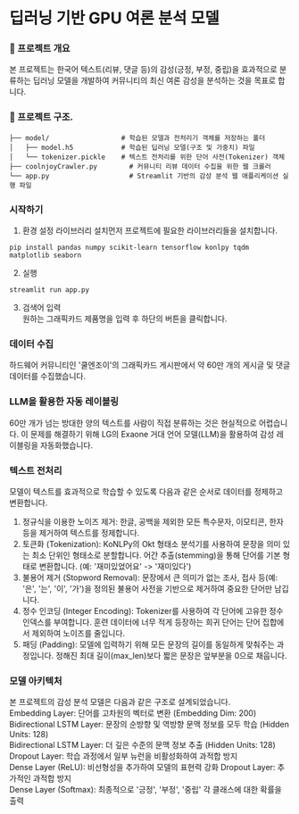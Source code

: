 # 딥러닝 기반 GPU 여론 분석 모델

### 📌 프로젝트 개요
본 프로젝트는 한국어 텍스트(리뷰, 댓글 등)의 감성(긍정, 부정, 중립)을 효과적으로 분류하는 딥러닝 모델을 개발하여 커뮤니티의 최신 여론 감성을 분석하는 것을 목표로 합니다.

### 📂 프로젝트 구조.
```
├── model/                  # 학습된 모델과 전처리기 객체를 저장하는 폴더
│   ├── model.h5            # 학습된 딥러닝 모델(구조 및 가중치) 파일
│   └── tokenizer.pickle    # 텍스트 전처리를 위한 단어 사전(Tokenizer) 객체
├── coolnjoyCrawler.py        # 커뮤니티 리뷰 데이터 수집을 위한 웹 크롤러
└── app.py                    # Streamlit 기반의 감성 분석 웹 애플리케이션 실행 파일
```
### 시작하기
1. 환경 설정
라이브러리 설치먼저 프로젝트에 필요한 라이브러리들을 설치합니다.
```
pip install pandas numpy scikit-learn tensorflow konlpy tqdm matplotlib seaborn
```
2. 실행
```
streamlit run app.py
```
3. 검색어 입력   
원하는 그래픽카드 제품명을 입력 후 하단의 버튼을 클릭합니다.

### 데이터 수집
하드웨어 커뮤니티인 '쿨엔조이'의 그래픽카드 게시판에서 약 60만 개의 게시글 및 댓글 데이터를 수집했습니다.

### LLM을 활용한 자동 레이블링
60만 개가 넘는 방대한 양의 텍스트를 사람이 직접 분류하는 것은 현실적으로 어렵습니다. 
이 문제를 해결하기 위해 LG의 Exaone 거대 언어 모델(LLM)을 활용하여 감성 레이블링을 자동화했습니다.

### 텍스트 전처리
모델이 텍스트를 효과적으로 학습할 수 있도록 다음과 같은 순서로 데이터를 정제하고 변환합니다.

1. 정규식을 이용한 노이즈 제거: 한글, 공백을 제외한 모든 특수문자, 이모티콘, 한자 등을 제거하여 텍스트를 정제합니다.
2. 토큰화 (Tokenization): KoNLPy의 Okt 형태소 분석기를 사용하여 문장을 의미 있는 최소 단위인 형태소로 분할합니다. 어간 추출(stemming)을 통해 단어를 기본 형태로 변환합니다. (예: '재미있었어요' -> '재미있다')
3. 불용어 제거 (Stopword Removal): 문장에서 큰 의미가 없는 조사, 접사 등(예: '은', '는', '이', '가')을 정의된 불용어 사전을 기반으로 제거하여 중요한 단어만 남깁니다.
4. 정수 인코딩 (Integer Encoding): Tokenizer를 사용하여 각 단어에 고유한 정수 인덱스를 부여합니다. 훈련 데이터에 너무 적게 등장하는 희귀 단어는 단어 집합에서 제외하여 노이즈를 줄입니다.
5. 패딩 (Padding): 모델에 입력하기 위해 모든 문장의 길이를 동일하게 맞춰주는 과정입니다. 정해진 최대 길이(max_len)보다 짧은 문장은 앞부분을 0으로 채웁니다.

### 모델 아키텍처
본 프로젝트의 감성 분석 모델은 다음과 같은 구조로 설계되었습니다.   
Embedding Layer: 단어를 고차원의 벡터로 변환 (Embedding Dim: 200)   
Bidirectional LSTM Layer: 문장의 순방향 및 역방향 문맥 정보를 모두 학습 (Hidden Units: 128)   
Bidirectional LSTM Layer: 더 깊은 수준의 문맥 정보 추출 (Hidden Units: 128)   
Dropout Layer: 학습 과정에서 일부 뉴런을 비활성화하여 과적합 방지   
Dense Layer (ReLU): 비선형성을 추가하여 모델의 표현력 강화
Dropout Layer: 추가적인 과적합 방지   
Dense Layer (Softmax): 최종적으로 '긍정', '부정', '중립' 각 클래스에 대한 확률을 출력   
